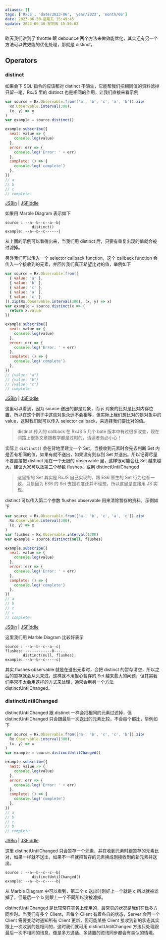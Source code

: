```yaml
---
aliases: []
tags: ['RxJS', 'date/2023-06', 'year/2023', 'month/06']
date: 2023-06-30-星期五 15:49:45
update: 2023-06-30-星期五 15:50:02
---
```


昨天我们讲到了 throttle 跟 debounce 两个方法来做效能优化，其实还有另一个方法可以做效能的优化处理，那就是 distinct。

## Operators

### distinct

如果会下 SQL 指令的应该都对 distinct 不陌生，它能帮我们把相同值的资料滤掉只留一笔，RxJS 里的 distinct 也是相同的作用，让我们直接来看示例

```js
var source = Rx.Observable.from(['a', 'b', 'c', 'a', 'b']).zip(
  Rx.Observable.interval(300),
  (x, y) => x
)
var example = source.distinct()

example.subscribe({
  next: value => {
    console.log(value)
  },
  error: err => {
    console.log('Error: ' + err)
  },
  complete: () => {
    console.log('complete')
  },
})
// a
// b
// c
// complete
```

[JSBin](https://jsbin.com/dipabe/2/edit?js,console) | [JSFiddle](https://jsfiddle.net/3pfs88g8/)

如果用 Marble Diagram 表示如下

```
source : --a--b--c--a--b|
            distinct()
example: --a--b--c------|
```

从上面的示例可以看得出来，当我们用 distinct 后，只要有重复出现的值就会被过滤掉。

另外我们可以传入一个 selector callback function，这个 callback function 会传入一个接收到的元素，并回传我们真正希望比对的值，举例如下

```js
var source = Rx.Observable.from([
  { value: 'a' },
  { value: 'b' },
  { value: 'c' },
  { value: 'a' },
  { value: 'c' },
]).zip(Rx.Observable.interval(300), (x, y) => x)
var example = source.distinct(x => {
  return x.value
})

example.subscribe({
  next: value => {
    console.log(value)
  },
  error: err => {
    console.log('Error: ' + err)
  },
  complete: () => {
    console.log('complete')
  },
})
// {value: "a"}
// {value: "b"}
// {value: "c"}
// complete
```

[JSBin](https://jsbin.com/dipabe/3/edit?js,console) | [JSFiddle](https://jsfiddle.net/3pfs88g8/2/)

这里可以看到，因为 source 送出的都是对象，而 js 对象的比对是比对内存位置，所以在这个例子中这些对象永远不会相等，但实际上我们想比对的是对象中的 value，这时我们就可以传入 selector callback，来选择我们要比对的值。

> distinct 传入的 callback 在 RxJS 5 几个 bate 版本中有过很多改变，现在网路上很多文章跟教学都是过时的，请读者务必小心！

实际上 `distinct()` 会在背地里建立一个 Set，当接收到元素时会先去判断 Set 内是否有相同的值，如果有就不送出，如果没有则存到 Set 并送出。所以记得尽量不要直接把 distinct 用在一个无限的 observable 里，这样很可能会让 Set 越来越大，建议大家可以放第二个参数 flushes，或用 distinctUntilChanged

> 这里指的 Set 其实是 RxJS 自己实现的，跟 ES6 原生的 Set 行为也都一致，只是因为 ES6 的 Set 支援程度还并不理想，所以这里是直接用 JS 实现。

distinct 可以传入第二个参数 flushes observable 用来清除暂存的资料，示例如下

```js
var source = Rx.Observable.from(['a', 'b', 'c', 'a', 'c']).zip(
  Rx.Observable.interval(300),
  (x, y) => x
)
var flushes = Rx.Observable.interval(1300)
var example = source.distinct(null, flushes)

example.subscribe({
  next: value => {
    console.log(value)
  },
  error: err => {
    console.log('Error: ' + err)
  },
  complete: () => {
    console.log('complete')
  },
})
// a
// b
// c
// c
// complete
```

[JSBin](https://jsbin.com/dipabe/4/edit?js,console) | [JSFiddle](https://jsfiddle.net/3pfs88g8/3/)

这里我们用 Marble Diagram 比较好表示

```
source : --a--b--c--a--c|
flushes: ------------0---...
        distinct(null, flushes);
example: --a--b--c-----c|
```

其实 flushes observable 就是在送出元素时，会把 distinct 的暂存清空，所以之后的暂存就会从头来过，这样就不用担心暂存的 Set 越来愈大的问题，但其实我们平常不太会用这样的方式来处理，通常会用另一个方法 distinctUntilChanged。

### distinctUntilChanged

distinctUntilChanged 跟 distinct 一样会把相同的元素过滤掉，但 distinctUntilChanged 只会跟最后一次送出的元素比较，不会每个都比，举例如下

```js
var source = Rx.Observable.from(['a', 'b', 'c', 'c', 'b']).zip(
  Rx.Observable.interval(300),
  (x, y) => x
)
var example = source.distinctUntilChanged()

example.subscribe({
  next: value => {
    console.log(value)
  },
  error: err => {
    console.log('Error: ' + err)
  },
  complete: () => {
    console.log('complete')
  },
})
// a
// b
// c
// b
// complete
```

[JSBin](https://jsbin.com/dipabe/6/edit?js,console) | [JSFiddle](https://jsfiddle.net/3pfs88g8/4/)

这里 distinctUntilChanged 只会暂存一个元素，并在收到元素时跟暂存的元素比对，如果一样就不送出，如果不一样就把暂存的元素换成刚接收到的新元素并送出。

```
source : --a--b--c--c--b|
            distinctUntilChanged()
example: --a--b--c-----b|
```

从 Marble Diagram 中可以看到，第二个 c 送出时刚好上一个就是 c 所以就被滤掉了，但最后一个 b 则跟上一个不同所以没被滤掉。

distinctUntilChanged 是比较常在实务上使用的，最常见的状况是我们在做多方同步时。当我们有多个 Client，且每个 Client 有着各自的状态，Server 会再一个 Client 需要变动时通知所有 Client 更新，但可能某些 Client 接收到新的状态其实跟上一次收到的是相同的，这时我们就可用 distinctUntilChanged 方法只处理跟最后一次不相同的讯息，像是多方通话、多装置的资讯同步都会有类似的情境。

